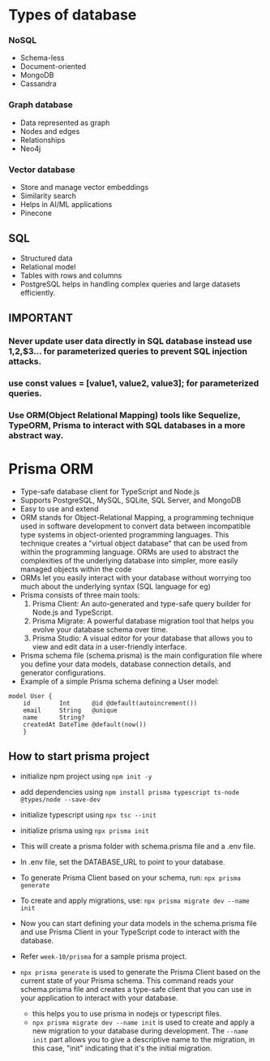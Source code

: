 # Types of database
### NoSQL
- Schema-less
- Document-oriented
- MongoDB
- Cassandra
### Graph database
- Data represented as graph
- Nodes and edges
- Relationships
- Neo4j
### Vector database
- Store and manage vector embeddings
- Similarity search
- Helps in AI/ML applications
- Pinecone
## SQL
- Structured data
- Relational model
- Tables with rows and columns
- PostgreSQL 
helps in handling complex queries and large datasets efficiently.
## IMPORTANT
### Never update user data directly in SQL database instead use $1,$2,$3... for parameterized queries to prevent SQL injection attacks.
### use const values = [value1, value2, value3]; for parameterized queries.
### Use ORM(Object Relational Mapping) tools like Sequelize, TypeORM, Prisma to interact with SQL databases in a more abstract way.

# Prisma ORM
- Type-safe database client for TypeScript and Node.js
- Supports PostgreSQL, MySQL, SQLite, SQL Server, and MongoDB
- Easy to use and extend
- ORM stands for Object-Relational Mapping, a programming technique used in software development to convert data between incompatible type systems in object-oriented programming languages. This technique creates a "virtual object database" that can be used from within the programming language.
ORMs are used to abstract the complexities of the underlying database into simpler, more easily managed objects within the code
- ORMs let you easily interact with your database without worrying too much about the underlying syntax (SQL language for eg)
- Prisma consists of three main tools:
  1. Prisma Client: An auto-generated and type-safe query builder for Node.js and TypeScript.
  2. Prisma Migrate: A powerful database migration tool that helps you evolve your database schema over time.
  3. Prisma Studio: A visual editor for your database that allows you to view and edit data in a user-friendly interface.
- Prisma schema file (schema.prisma) is the main configuration file where you define your data models, database connection details, and generator configurations.
- Example of a simple Prisma schema defining a User model:
```prisma
model User {
    id        Int      @id @default(autoincrement())
    email     String   @unique
    name      String?
    createdAt DateTime @default(now())
    }
```
## How to start prisma project
  - initialize npm project using `npm init -y`
  - add dependencies using `npm install prisma typescript ts-node @types/node --save-dev`
  - initialize typescript using `npx tsc --init`
  - initialize prisma using `npx prisma init`
  - This will create a prisma folder with schema.prisma file and a .env file.
  - In .env file, set the DATABASE_URL to point to your database.
  - To generate Prisma Client based on your schema, run:
  ```npx prisma generate``` 
  - To create and apply migrations, use:
  ```npx prisma migrate dev --name init```
  - Now you can start defining your data models in the schema.prisma file and use Prisma Client in your TypeScript code to interact with the database.
  - Refer `week-10/prisma` for a sample prisma project.
  
  - `npx prisma generate` is used to generate the Prisma Client based on the current state of your Prisma schema. This command reads your schema.prisma file and creates a type-safe client that you can use in your application to interact with your database.
    - this helps you to use prisma in nodejs or typescript files.
    - `npx prisma migrate dev --name init` is used to create and apply a new migration to your database during development. The `--name init` part allows you to give a descriptive name to the migration, in this case, "init" indicating that it's the initial migration.